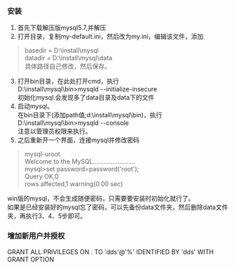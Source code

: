 ### 安装  
1. 首先下载解压版mysql5.7,并解压  
2. 打开目录，复制my-default.ini，然后改为my.ini，编辑该文件，添加  
>basedir = D:\\install\\mysql  
datadir = D:\\install\\mysql\\data  
具体路径自己修改，然后保存。  
3. 打开bin目录，在此处打开cmd，执行  
D:\install\mysql\bin>mysqld  --initialize-insecure  
初始化mysql.会发现多了data目录及data下的文件  
4. 启动mysql。  
在bin目录下(添加path值;d:\install\mysql\bin)，执行D:\install\mysql\bin>mysqld --console  
注意以管理员权限来执行。  
5. 之后重新开一个界面，连接mysql并修改密码  
>mysql-uroot  
Welcome to the MySQL........................  
mysql>set password=password('root');  
Query OK,0  
rows affected,1 warning(0.00 sec)  

win版的mysql，不会生成随便密码，只需要要安装时初始化就行了。  
如果是已经安装好的mysql忘了密码，可以先备份data文件夹，然后删除data文件夹，再执行3、4、5步即可。  

### 增加新用户并授权  
GRANT ALL PRIVILEGES ON *.* TO 'dds'@'%' IDENTIFIED BY 'dds' WITH GRANT OPTION  
